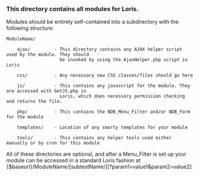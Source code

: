 ### This directory contains all modules for Loris.

Modules should be entirely self-contained into a subdirectory with the following structure:

    ModuleName/

        ajax/         - This directory contains any AJAX helper script used by the module. They should
                        be invoked by using the AjaxHelper.php script in Loris

        css/          - Any necessary new CSS classes/files should go here

        js/           - This contains any javascript for the module. They are accessed with GetJS.php in
                        Loris, which does necessary permission checking and returns the file.

        php/          - This contains the NDB_Menu_Filter and/or NDB_Form for the module

        templates/    - Location of any smarty templates for your module

        tools/        - This contains any helper tools used either manually or by cron for this module

All of these directories are optional, and after a Menu_Filter is set up your module can
be accessed in a standard Loris fashion at {$baseurl}/ModuleName/[subtestName/][?param1=value1&param2=value2]
